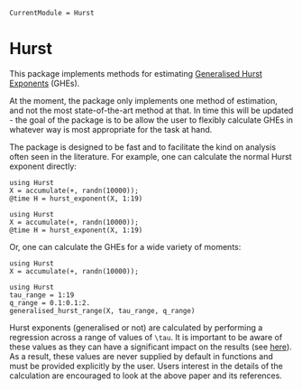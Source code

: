 ```@meta
CurrentModule = Hurst
```

# Hurst

This package implements methods for estimating [Generalised Hurst Exponents](https://en.wikipedia.org/wiki/Hurst_exponent#Generalized_exponent) (GHEs).

At the moment, the package only implements one method of estimation, and not the most state-of-the-art method at that. In time this will be updated - the goal of the package is to be allow the user to flexibly calculate GHEs in whatever way is most appropriate for the task at hand.

The package is designed to be fast and to facilitate the kind on analysis often seen in the literature. For example, one can calculate the normal Hurst exponent directly:

```@setup first_example 
using Hurst
X = accumulate(+, randn(10000));
@time H = hurst_exponent(X, 1:19)
```
```@example first_example
using Hurst
X = accumulate(+, randn(10000));
@time H = hurst_exponent(X, 1:19)
```

Or, one can calculate the GHEs for a wide variety of moments:
```@setup second_example 
using Hurst
X = accumulate(+, randn(10000));
```
```@example second_example
using Hurst
tau_range = 1:19
q_range = 0.1:0.1:2.
generalised_hurst_range(X, tau_range, q_range)
```

Hurst exponents (generalised or not) are calculated by performing a regression across a range of values of ``\tau``. It is important to be aware of these values as they can have a significant impact on the results (see [here](https://doi.org/10.1103/PhysRevE.95.042311)). As a result, these values are never supplied by default in functions and must be provided explicitly by the user. Users interest in the details of the calculation are encouraged to look at the above paper and its references.